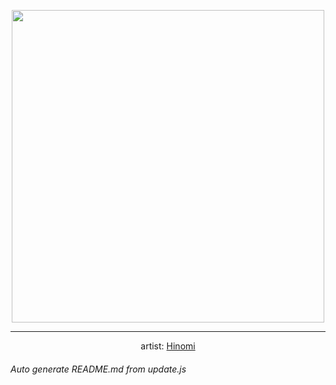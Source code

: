 
<p align="center">
  <img width="500" src="https://nekos.best/api/v2/neko/0323.png">
  <hr/>
  <center>
    artist: <a href="https://www.pixiv.net/en/artworks/86893660">Hinomi</a>
  </center>
</p>


###### Auto generate README.md from update.js

